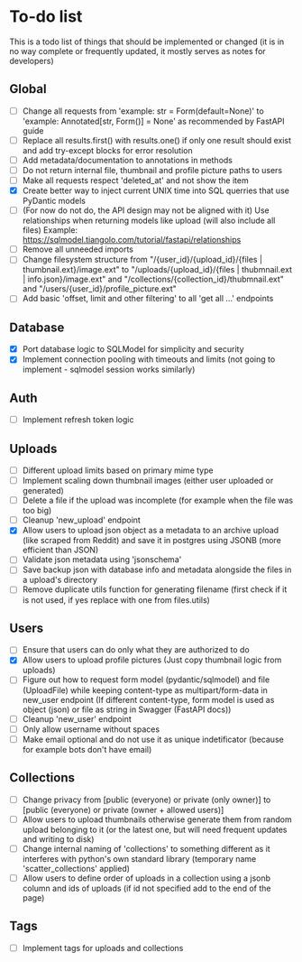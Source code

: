 # To-do list
This is a todo list of things that should be implemented or changed (it is in no way complete or frequently updated, it mostly serves as notes for developers)

## Global
- [ ] Change all requests from 'example: str = Form(default=None)' to 'example: Annotated[str, Form()] = None' as recommended by FastAPI guide
- [ ] Replace all results.first() with results.one() if only one result should exist and add try-except blocks for error resolution
- [ ] Add metadata/documentation to annotations in methods
- [ ] Do not return internal file, thumbnail and profile picture paths to users
- [ ] Make all requests respect 'deleted_at' and not show the item
- [x] Create better way to inject current UNIX time into SQL querries that use PyDantic models
- [ ] (For now do not do, the API design may not be aligned with it) Use relationships when returning models like upload (will also include all files) Example: https://sqlmodel.tiangolo.com/tutorial/fastapi/relationships
- [ ] Remove all unneeded imports
- [ ] Change filesystem structure from "/{user_id}/{upload_id}/{files | thumbnail.ext}/image.ext" to "/uploads/{upload_id}/{files | thubmnail.ext | info.json}/image.ext" and "/collections/{collection_id}/thubmnail.ext" and "/users/{user_id}/profile_picture.ext"
- [ ] Add basic 'offset, limit and other filtering' to all 'get all ...' endpoints 

## Database
- [x] Port database logic to SQLModel for simplicity and security
- [x] Implement connection pooling with timeouts and limits (not going to implement - sqlmodel session works similarly)

## Auth
- [ ] Implement refresh token logic

## Uploads
- [ ] Different upload limits based on primary mime type
- [ ] Implement scaling down thumbnail images (either user uploaded or generated)
- [ ] Delete a file if the upload was incomplete (for example when the file was too big)
- [ ] Cleanup 'new_upload' endpoint
- [x] Allow users to upload json object as a metadata to an archive upload (like scraped from Reddit) and save it in postgres using JSONB (more efficient than JSON)
- [ ] Validate json metadata using 'jsonschema'
- [ ] Save backup json with database info and metadata alongside the files in a upload's directory
- [ ] Remove duplicate utils function for generating filename (first check if it is not used, if yes replace with one from files.utils)

## Users
- [ ] Ensure that users can do only what they are authorized to do
- [x] Allow users to upload profile pictures (Just copy thumbnail logic from uploads)
- [ ] Figure out how to request form model (pydantic/sqlmodel) and file (UploadFile) while keeping content-type as multipart/form-data in new_user endpoint (If different content-type, form model is used as object (json) or file as string in Swagger (FastAPI docs))
- [ ] Cleanup 'new_user' endpoint
- [ ] Only allow username without spaces
- [ ] Make email optional and do not use it as unique indetificator (because for example bots don't have email)

## Collections
- [ ] Change privacy from [public (everyone) or private (only owner)] to [public (everyone) or private (owner + allowed users)]
- [ ] Allow users to upload thumbnails otherwise generate them from random upload belonging to it (or the latest one, but will need frequent updates and writing to disk)
- [ ] Change internal naming of 'collections' to something different as it interferes with python's own standard library (temporary name 'scatter_collections' applied)
- [ ] Allow users to define order of uploads in a collection using a jsonb column and ids of uploads (if id not specified add to the end of the page)

## Tags
- [ ] Implement tags for uploads and collections
